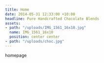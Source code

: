 ```yaml
---
title: Home
date: 2014-05-31 12:33:00 +10:00
headline: Pure Handcrafted Chocolate Blends
assets:
- path: "/uploads/IMG_1561_16x10.jpg"
  name: IMG_1561_16x10
  position: center center
- path: "/uploads/choc.jpg"
---
```


homepage
